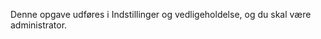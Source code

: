 <!-- markdownlint-disable-file MD041 -->

Denne opgave udføres i Indstillinger og vedligeholdelse, og du skal være administrator.
